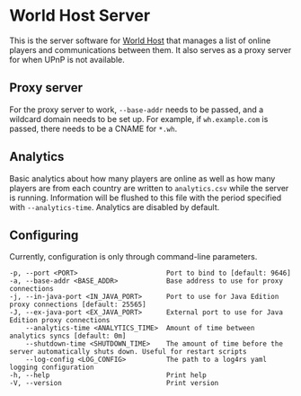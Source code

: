 # World Host Server

This is the server software for [World Host](https://github.com/Gaming32/world-host) that manages a list of online players and communications between them. It also serves as a proxy server for when UPnP is not available.

## Proxy server

For the proxy server to work, `--base-addr` needs to be passed, and a wildcard domain needs to be set up. For example, if `wh.example.com` is passed, there needs to be a CNAME for `*.wh`.

## Analytics

Basic analytics about how many players are online as well as how many players are from each country are written to `analytics.csv` while the server is running. Information will be flushed to this file with the period specified with `--analytics-time`. Analytics are disabled by default.

## Configuring

Currently, configuration is only through command-line parameters.

```
-p, --port <PORT>                      Port to bind to [default: 9646]
-a, --base-addr <BASE_ADDR>            Base address to use for proxy connections
-j, --in-java-port <IN_JAVA_PORT>      Port to use for Java Edition proxy connections [default: 25565]
-J, --ex-java-port <EX_JAVA_PORT>      External port to use for Java Edition proxy connections
    --analytics-time <ANALYTICS_TIME>  Amount of time between analytics syncs [default: 0m]
    --shutdown-time <SHUTDOWN_TIME>    The amount of time before the server automatically shuts down. Useful for restart scripts
    --log-config <LOG_CONFIG>          The path to a log4rs yaml logging configuration
-h, --help                             Print help
-V, --version                          Print version
```
